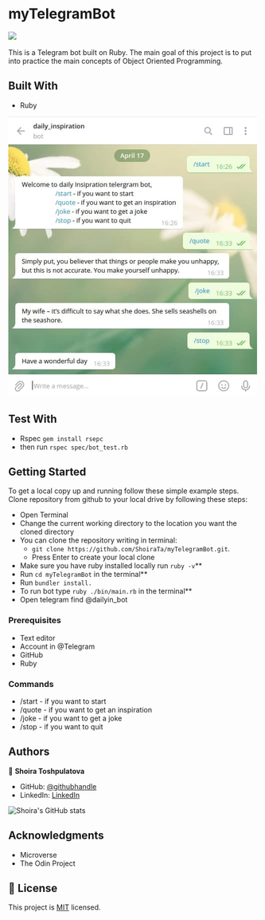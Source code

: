 # myTelegramBot

![](https://img.shields.io/badge/Microverse-blueviolet)

This is a Telegram bot built on Ruby. The main goal of this project is to put into practice the main concepts of Object Oriented Programming.

## Built With

- Ruby

![Bot demo](bot_demo.jpg)

## Test With

- Rspec `gem install rsepc`
- then run `rspec spec/bot_test.rb`

## Getting Started

To get a local copy up and running follow these simple example steps.
Clone repository from github to your local drive by following these steps:

- Open Terminal
- Change the current working directory to the location you want the cloned directory
- You can clone the repository writing in terminal:
  - `git clone https://github.com/ShoiraTa/myTelegramBot.git`.
  - Press Enter to create your local clone
- Make sure you have ruby installed locally run `ruby -v`\*\*
- Run `cd myTelegramBot` in the terminal\*\*
- Run `bundler install.`
- To run bot type `ruby ./bin/main.rb` in the terminal\*\*
- Open telegram find @dailyin_bot

### Prerequisites

- Text editor
- Account in @Telegram
- GitHub
- Ruby

### Commands

- /start - if you want to start
- /quote - if you want to get an inspiration
- /joke - if you want to get a joke
- /stop - if you want to quit

## Authors

👤 **Shoira Toshpulatova**

- GitHub: [@githubhandle](https://github.com/shoirata)
- LinkedIn: [LinkedIn](https://www.linkedin.com/in/shoira-tashpulatova-bab4a7122/)

![Shoira's GitHub stats](https://github-readme-stats.vercel.app/api?username=shoirata&count_private=true&theme=dark&show_icons=true)

## Acknowledgments

- Microverse
- The Odin Project

## 📝 License

This project is [MIT](./LICENSE) licensed.

